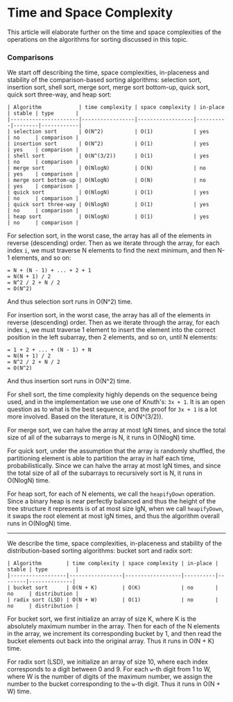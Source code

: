 # Time and Space Complexity

This article will elaborate further on the time and space complexities of the
operations on the algorithms for sorting discussed in this topic.

### Comparisons

We start off describing the time, space complexities, in-placeness and stability 
of the comparison-based sorting algorithms: selection sort, insertion sort, 
shell sort, merge sort, merge sort bottom-up, quick sort, quick sort three-way,
and heap sort:

```
| Algorithm            | time complexity | space complexity | in-place | stable | type       |
|----------------------|-----------------|------------------|----------|--------|------------|
| selection sort       | O(N^2)          | O(1)             | yes      | no     | comparison |
| insertion sort       | O(N^2)          | O(1)             | yes      | yes    | comparison |
| shell sort           | O(N^(3/2))      | O(1)             | yes      | no     | comparison |
| merge sort           | O(NlogN)        | O(N)             | no       | yes    | comparison |
| merge sort bottom-up | O(NlogN)        | O(N)             | no       | yes    | comparison |
| quick sort           | O(NlogN)        | O(1)             | yes      | no     | comparison |
| quick sort three-way | O(NlogN)        | O(1)             | yes      | no     | comparison |
| heap sort            | O(NlogN)        | O(1)             | yes      | no     | comparison |
```

For selection sort, in the worst case, the array has all of the elements in 
reverse (descending) order. Then as we iterate through the array, for each index
`i`, we must traverse N elements to find the next minimum, and then N-1
elements, and so on:

```
= N + (N - 1) + ... + 2 + 1
= N(N + 1) / 2
= N^2 / 2 + N / 2
= O(N^2)
```

And thus selection sort runs in O(N^2) time.

For insertion sort, in the worst case, the array has all of the elements in 
reverse (descending) order. Then as we iterate through the array, for each index
`i`, we must traverse 1 element to insert the element into the correct position
in the left subarray, then 2 elements, and so on, until N elements:

```
= 1 + 2 + ... + (N - 1) + N
= N(N + 1) / 2
= N^2 / 2 + N / 2
= O(N^2)
```

And thus insertion sort runs in O(N^2) time.

For shell sort, the time complexity highly depends on the sequence being used,
and in the implementation we use one of Knuth's: `3x + 1`. It is an open 
question as to what is the best sequence, and the proof for `3x + 1` is a lot
more involved. Based on the literature, it is O(N^(3/2)).

For merge sort, we can halve the array at most lgN times, and since the total
size of all of the subarrays to merge is N, it runs in O(NlogN) time.

For quick sort, under the assumption that the array is randomly shuffled, the 
partitioning element is able to partition the array in half each time, 
probabilistically. Since we can halve the array at most lgN times, and since the 
total size of all of the subarrays to recursively sort is N, it runs in 
O(NlogN) time.

For heap sort, for each of N elements, we call the `heapifyDown` operation. 
Since a binary heap is near perfectly balanced and thus the height of the tree
structure it represents is of at most size lgN, when we call `heapifyDown`, it
swaps the root element at most lgN times, and thus the algorithm overall runs 
in O(NlogN) time.

---

We describe the time, space complexities, in-placeness and stability of the 
distribution-based sorting algorithms: bucket sort and radix sort:

```
| Algorithm        | time complexity | space complexity | in-place | stable | type         |
|------------------|-----------------|------------------|----------|--------|--------------|
| bucket sort      | O(N + K)        | O(K)             | no       | no     | distribution |
| radix sort (LSD) | O(N + W)        | O(1)             | no       | no     | distribution |
```

For bucket sort, we first initialize an array of size K, where K is the 
absolutely maximum number in the array. Then for each of the N elements in the 
array, we increment its corresponding bucket by 1, and then read the bucket
elements out back into the original array. Thus it runs in O(N + K) time.

For radix sort (LSD), we initialize an array of size 10, where each index 
corresponds to a digit between 0 and 9. For each `w`-th digit from 1 to W, where
W is the number of digits of the maximum number, we assign the number to the 
bucket corresponding to the `w`-th digit. Thus it runs in O(N + W) time.
